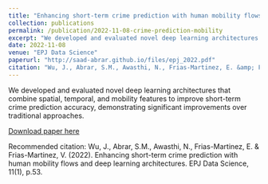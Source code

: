 ```yaml
---
title: "Enhancing short-term crime prediction with human mobility flows and deep learning architectures"
collection: publications
permalink: /publication/2022-11-08-crime-prediction-mobility
excerpt: "We developed and evaluated novel deep learning architectures that combine spatial, temporal, and mobility features to improve short-term crime prediction accuracy, demonstrating significant improvements over traditional approaches."
date: 2022-11-08
venue: "EPJ Data Science"
paperurl: "http://saad-abrar.github.io/files/epj_2022.pdf"
citation: "Wu, J., Abrar, S.M., Awasthi, N., Frias-Martinez, E. &amp; Frias-Martinez, V. (2022). Enhancing short-term crime prediction with human mobility flows and deep learning architectures. EPJ Data Science, 11(1), p.53."
---
```


We developed and evaluated novel deep learning architectures that combine spatial, temporal, and mobility features to improve short-term crime prediction accuracy, demonstrating significant improvements over traditional approaches.

[Download paper here](http://saad-abrar.github.io/files/epj_2022.pdf)

Recommended citation: Wu, J., Abrar, S.M., Awasthi, N., Frias-Martinez, E. & Frias-Martinez, V. (2022). Enhancing short-term crime prediction with human mobility flows and deep learning architectures. EPJ Data Science, 11(1), p.53.
